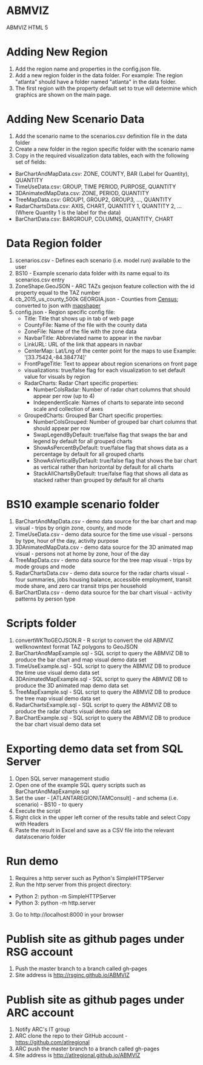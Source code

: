 # ABMVIZ
ABMVIZ HTML 5

# Adding New Region
1. Add the region name and properties in the config.json file.
2. Add a new region folder in the data folder. For example: The region "atlanta" should have a 
    folder named "atlanta" in the data folder.  
3. The first region with the property default set to true will determine which graphics are shown on the main page.
# Adding New Scenario Data
1. Add the scenario name to the scenarios.csv definition file in the data folder
2. Create a new folder in the region specific folder with the scenario name
3. Copy in the required visualization data tables, each with the following set of fields:
  - BarChartAndMapData.csv: ZONE, COUNTY, BAR (Label for Quantity), QUANTITY  
  - TimeUseData.csv: GROUP, TIME PERIOD, PURPOSE, QUANTITY
  - 3DAnimatedMapData.csv: ZONE, PERIOD, QUANTITY
  - TreeMapData.csv: GROUP1, GROUP2, GROUP3, ..., QUANTITY
  - RadarChartsData.csv: AXIS, CHART, QUANTITY 1, QUANTITY 2, ... (Where Quantity 1 is the label for the data)
  - BarChartData.csv: BARGROUP, COLUMNS, QUANTITY, CHART 

# Data Region folder
1. scenarios.csv - Defines each scenario (i.e. model run) available to the user
2. BS10 - Example scenario data folder with its name equal to its scenarios.csv entry
3. ZoneShape.GeoJSON - ARC TAZs geojson feature collection with the id property equal to the TAZ number
4. cb_2015_us_county_500k GEORGIA.json - Counties from [Census](https://www.census.gov/geo/maps-data/data/cbf/cbf_counties.html); converted to json with [mapshaper](http://www.mapshaper.org)
5. config.json - Region specific config file:
    - Title: Title that shows up in tab of web page
    - CountyFile: Name of the file with the county data
    - ZoneFile: Name of the file with the zone data
    - NavbarTitle: Abbreviated name to appear in the navbar
    - LinkURL: URL of the link that appears in navbar
    - CenterMap: Lat/Lng of the center point for the maps to use Example: '[33.75424,-84.384774]'
    - FrontPageTitle: Text to appear about region scenarions on front page
    - visualizations: true/false flag for each visualization to set default value for visuals by region
    - RadarCharts: Radar Chart specific properties:
        - NumberColsRadar: Number of radar chart columns that should appear per row (up to 4)
        - IndependentScale: Names of charts to separate into second scale and collection of axes
    - GroupedCharts: Grouped Bar Chart specific properties:
        - NumberColsGrouped: Number of grouped bar chart columns that should appear per row 
        - SwapLegendByDefault: true/false flag that swaps the bar and legend by default for all grouped charts
        - ShowAsPercentByDefault: true/false flag that shows data as a percentage by default for all grouped charts
        - ShowAsVerticalByDefault: true/false flag that shows the bar chart as vertical rather than horizontal by default for all charts
        - StackAllChartsByDefault: true/false flag that shows all data as stacked rather than grouped by default for all charts     
    
# BS10 example scenario folder
1. BarChartAndMapData.csv - demo data source for the bar chart and map visual - trips by origin zone, county, and mode
2. TimeUseData.csv - demo data source for the time use visual - persons by type, hour of the day, activity purpose
3. 3DAnimatedMapData.csv - demo data source for the 3D animated map visual - persons not at home by zone, hour of the day
4. TreeMapData.csv - demo data source for the tree map visual - trips by mode groups and mode
5. RadarChartsData.csv - demo data source for the radar charts visual - four summaries, jobs housing balance, accessible employment, transit mode share, and zero car transit trips per household
5. BarChartData.csv - demo data source for the bar chart visual - activity patterns by person type

# Scripts folder
1. convertWKTtoGEOJSON.R - R script to convert the old ABMVIZ wellknowntext format TAZ polygons to GeoJSON
4. BarChartAndMapExample.sql - SQL script to query the ABMVIZ DB to produce the bar chart and map visual demo data set
5. TimeUseExample.sql - SQL script to query the ABMVIZ DB to produce the time use visual demo data set
6. 3DAnimatedMapExample.sql - SQL script to query the ABMVIZ DB to produce the 3D animated map demo data set
7. TreeMapExample.sql - SQL script to query the ABMVIZ DB to produce the tree map visual demo data set
8. RadarChartsExample.sql - SQL script to query the ABMVIZ DB to produce the radar charts visual demo data set
9. BarChartExample.sql - SQL script to query the ABMVIZ DB to produce the bar chart visual demo data set

# Exporting demo data set from SQL Server
1. Open SQL server management studio
2. Open one of the example SQL query scripts such as BarChartAndMapExample.sql
3. Set the user - [ATLANTAREGION\TAMConsult] - and schema (i.e. scenario) - BS10 - to query
4. Execute the script
5. Right click in the upper left corner of the results table and select Copy with Headers
6. Paste the result in Excel and save as a CSV file into the relevant data\scenario folder

# Run demo
1. Requires a http server such as Python's SimpleHTTPServer
2. Run the http server from this project directory: 
  - Python 2: python -m SimpleHTTPServer
  - Python 3: python -m http.server
3. Go to http://localhost:8000 in your browser 

# Publish site as github pages under RSG account
1. Push the master branch to a branch called gh-pages
2. Site address is http://rsginc.github.io/ABMVIZ

# Publish site as github pages under ARC account
1. Notify ARC's IT group 
2. ARC clone the repo to their GitHub account - https://github.com/atlregional
3. ARC push the master branch to a branch called gh-pages
2. Site address is http://atlregional.github.io/ABMVIZ
